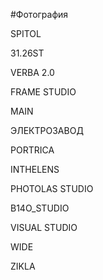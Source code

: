 #Фотография 

SPITOL

31.26ST

VERBA 2.0

FRAME STUDIO

MAIN

ЭЛЕКТРОЗАВОД

PORTRICA

INTHELENS

PHOTOLAS STUDIO

B14O_STUDIO

VISUAL STUDIO

WIDE

ZIKLA

